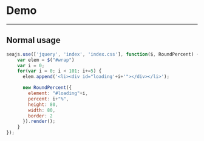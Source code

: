 # Demo

---

## Normal usage

<style>
ul#wrap, ul#wrap>li{
  list-style:none;
  margin: 10px 0;
  padding: 0
}
</style>

<ul id="wrap"></ul>

````javascript
seajs.use(['jquery', 'index', 'index.css'], function($, RoundPercent) {
    var elem = $("#wrap")
    var i = 0;
    for(var i = 0; i < 101; i+=5) {
      elem.append('<li><div id="loading'+i+'"></div></li>');

      new RoundPercent({
        element: "#loading"+i,
        percent: i+"%",
        height: 80,
        width: 80,
        border: 2
      }).render();
    }
});
````
